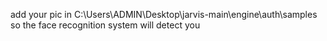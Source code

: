add your pic in  C:\Users\ADMIN\Desktop\jarvis-main\engine\auth\samples so the face recognition system will detect you
